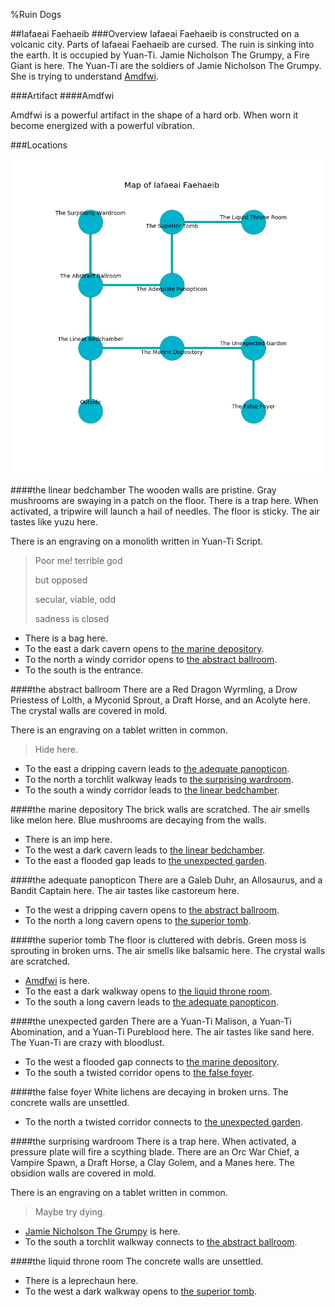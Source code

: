 %Ruin Dogs

##Iafaeai Faehaeib
###Overview
Iafaeai Faehaeib is constructed on a volcanic city. Parts of Iafaeai Faehaeib are cursed. The ruin is sinking into the earth. It is occupied by Yuan-Ti. <a name="Jamie-Nicholson-The-Grumpy"></a>Jamie Nicholson The Grumpy, a Fire Giant is here. The Yuan-Ti are the soldiers of Jamie Nicholson The Grumpy. She  is trying to understand [Amdfwi](#Amdfwi). 



###Artifact
####<a name="Amdfwi"></a>Amdfwi


Amdfwi is a powerful artifact in the shape of a hard orb. When worn it become energized with a powerful vibration. 





###Locations


![](../v2/images/Iafaeai-Faehaeib.png)

####<a name="the-linear-bedchamber"></a>the linear bedchamber
The wooden walls are pristine. Gray mushrooms are swaying in a patch on the floor. There is a trap here. When activated, a tripwire will launch a hail of needles. The floor is sticky. The air tastes like yuzu here. 

There is an engraving on a monolith written in Yuan-Ti Script. 

> Poor me! terrible god
>
> but opposed
>
> secular, viable, odd
>
> sadness is closed
>


* There is a bag here.
* To the east a dark cavern opens to [the marine depository](#the-marine-depository).
* To the north a windy corridor opens to [the abstract ballroom](#the-abstract-ballroom).
* To the south is the entrance.


####<a name="the-abstract-ballroom"></a>the abstract ballroom
There are a Red Dragon Wyrmling, a Drow Priestess of Lolth, a Myconid Sprout, a Draft Horse, and an Acolyte here. The crystal walls are covered in mold. 

There is an engraving on a tablet written in common. 

> Hide here.
>


* To the east a dripping cavern leads to [the adequate panopticon](#the-adequate-panopticon).
* To the north a torchlit walkway leads to [the surprising wardroom](#the-surprising-wardroom).
* To the south a windy corridor leads to [the linear bedchamber](#the-linear-bedchamber).


####<a name="the-marine-depository"></a>the marine depository
The brick walls are scratched. The air smells like melon here. Blue mushrooms are decaying from the walls. 



* There is an imp here.
* To the west a dark cavern leads to [the linear bedchamber](#the-linear-bedchamber).
* To the east a flooded gap leads to [the unexpected garden](#the-unexpected-garden).


####<a name="the-adequate-panopticon"></a>the adequate panopticon
There are a Galeb Duhr, an Allosaurus, and a Bandit Captain here. The air tastes like castoreum here. 



* To the west a dripping cavern opens to [the abstract ballroom](#the-abstract-ballroom).
* To the north a long cavern opens to [the superior tomb](#the-superior-tomb).


####<a name="the-superior-tomb"></a>the superior tomb
The floor is cluttered with debris. Green moss is sprouting in broken urns. The air smells like balsamic here. The crystal walls are scratched. 



* [Amdfwi](#Amdfwi) is here.
* To the east a dark walkway opens to [the liquid throne room](#the-liquid-throne-room).
* To the south a long cavern leads to [the adequate panopticon](#the-adequate-panopticon).


####<a name="the-unexpected-garden"></a>the unexpected garden
There are a Yuan-Ti Malison, a Yuan-Ti Abomination, and a Yuan-Ti Pureblood here. The air tastes like sand here. The Yuan-Ti are crazy with bloodlust. 



* To the west a flooded gap connects to [the marine depository](#the-marine-depository).
* To the south a twisted corridor opens to [the false foyer](#the-false-foyer).


####<a name="the-false-foyer"></a>the false foyer
White lichens are decaying in broken urns. The concrete walls are unsettled. 



* To the north a twisted corridor connects to [the unexpected garden](#the-unexpected-garden).


####<a name="the-surprising-wardroom"></a>the surprising wardroom
There is a trap here. When activated, a pressure plate will fire a scything blade. There are an Orc War Chief, a Vampire Spawn, a Draft Horse, a Clay Golem, and a Manes here. The obsidion walls are covered in mold. 

There is an engraving on a tablet written in common. 

> Maybe try dying.
>


* [Jamie Nicholson The Grumpy](#Jamie-Nicholson-The-Grumpy) is here.
* To the south a torchlit walkway connects to [the abstract ballroom](#the-abstract-ballroom).


####<a name="the-liquid-throne-room"></a>the liquid throne room
The concrete walls are unsettled. 



* There is a leprechaun here.
* To the west a dark walkway opens to [the superior tomb](#the-superior-tomb).


